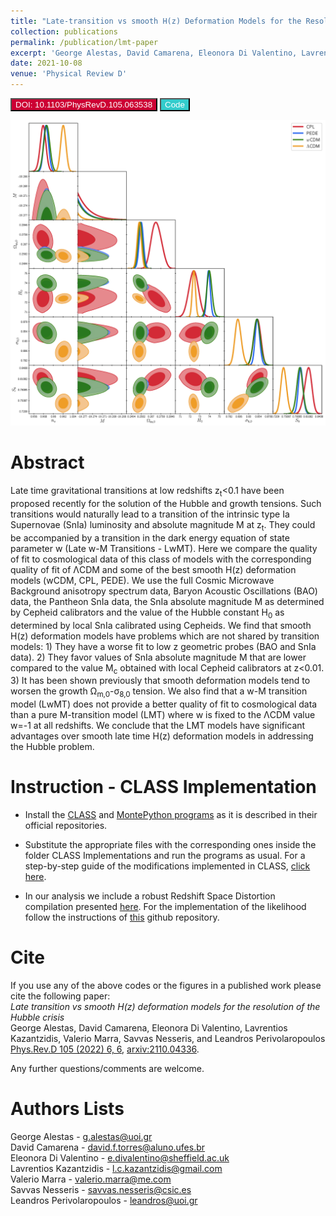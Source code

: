 ```yaml
---
title: "Late-transition vs smooth H(z) Deformation Models for the Resolution of the Hubble Crisis"
collection: publications
permalink: /publication/lmt-paper
excerpt: 'George Alestas, David Camarena, Eleonora Di Valentino, Lavrentios Kazantzidis, Valerio Marra, Savvas Nesseris and Leandros Perivolaropoulos'
date: 2021-10-08
venue: 'Physical Review D'
---
```

<button style="background-color:#CC0033; color:white" onclick="location.href='http://journals.aps.org/prd/abstract/10.1103/PhysRevD.105.063538'" type="button"> DOI: 10.1103/PhysRevD.105.063538 </button>
<button style="background-color:#33CCCC; color:white" onclick="location.href='http://github.com/lkazantzi/H0_Model_Comparison'" type="button"> Code </button>


<p align="center">
<img src="/images/publications_figs/lmt-image.png" width="1500" title="lmt" />
</p> 


Abstract
========
Late time gravitational transitions at low redshifts z<sub>t</sub><0.1 have been proposed recently for the solution of the Hubble and growth tensions. Such transitions would naturally lead to a transition of the intrinsic type Ia Supernovae (SnIa) luminosity and absolute magnitude M at z<sub>t</sub>. They could be accompanied by a transition in the dark energy equation of state parameter w (Late w-M Transitions - LwMT). Here we compare the quality of fit to cosmological data of this class of models with the corresponding quality of fit of &Lambda;CDM and some of the best smooth H(z) deformation models (wCDM, CPL, PEDE). We use the full Cosmic Microwave Background anisotropy spectrum data, Baryon Acoustic Oscillations (BAO) data, the Pantheon SnIa data, the SnIa absolute magnitude M as determined by Cepheid calibrators and the value of the Hubble constant H<sub>0</sub> as determined by local SnIa calibrated using Cepheids.  We find that smooth H(z) deformation models have problems which are not shared by transition models: 1) They have a worse fit to low z geometric probes (BAO and SnIa data). 2) They favor values of SnIa absolute magnitude M that are lower compared to the value M<sub>c</sub> obtained with local Cepheid calibrators at z<0.01. 3) It has been shown previously that smooth deformation models tend to worsen the growth Ω<sub>m,0</sub>-σ<sub>8,0</sub> tension. We also find that a w-M transition model (LwMT) does not provide a better quality of fit to cosmological data than a pure M-transition model (LMT) where w is fixed to the &Lambda;CDM value w=-1 at all redshifts. We conclude that the LMT models have significant advantages over smooth late time H(z) deformation models in addressing the Hubble problem.

Instruction - CLASS Implementation
========
* Install the [CLASS](https://github.com/brinckmann/class_public) and [MontePython programs](https://github.com/brinckmann/montepython_public) as it is described in their official repositories.

* Substitute the appropriate files with the corresponding ones inside the folder CLASS Implementations and run the programs as usual. For a step-by-step guide of the modifications implemented in CLASS, [click here](https://cosmology.physics.uoi.gr/wp-content/uploads/2021/07/Class_Implementation-1.pdf).

* In our analysis we include a robust Redshift Space Distortion compilation presented [here](https://arxiv.org/pdf/1806.10822.pdf). For the implementation of the likelihood follow the instructions of [this](https://github.com/snesseris/RSD-growth) github repository.


Cite
========
If you use any of the above codes or the figures in a published work please cite the following paper:
<br>*Late transition vs smooth H(z) deformation models for the resolution of the Hubble crisis*
<br>George Alestas, David Camarena, Eleonora Di Valentino, Lavrentios Kazantzidis, Valerio Marra, Savvas Nesseris, and Leandros Perivolaropoulos
<br>[Phys.Rev.D 105 (2022) 6, 6](http://journals.aps.org/prd/abstract/10.1103/PhysRevD.105.063538), [arxiv:2110.04336](https://arxiv.org/pdf/2110.04336.pdf).

Any further questions/comments are welcome.

Authors Lists
========
George Alestas - <g.alestas@uoi.gr>
<br> David Camarena - <david.f.torres@aluno.ufes.br>
<br> Eleonora Di Valentino - <e.divalentino@sheffield.ac.uk>
<br>Lavrentios Kazantzidis - <l.c.kazantzidis@gmail.com>
<br>Valerio Marra - <valerio.marra@me.com>
<br>Savvas Nesseris - <savvas.nesseris@csic.es>
<br>Leandros Perivolaropoulos - <leandros@uoi.gr>


